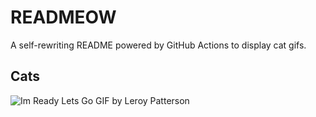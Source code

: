 # READMEOW

A self-rewriting README powered by GitHub Actions to display cat gifs.

## Cats

![Im Ready Lets Go GIF by Leroy Patterson](https://media4.giphy.com/media/CjmvTCZf2U3p09Cn0h/200.gif?cid=9acd02dan4wf41lel8j2hsk0nx2qfxl13i5qdlknoukktaw0&ep=v1_gifs_search&rid=200.gif&ct=g)
